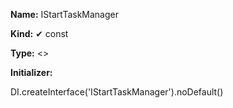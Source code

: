 **Name:** IStartTaskManager

**Kind:** ✔ const

**Type:** <>

**Initializer:**

DI.createInterface<IStartTaskManager>('IStartTaskManager').noDefault()

